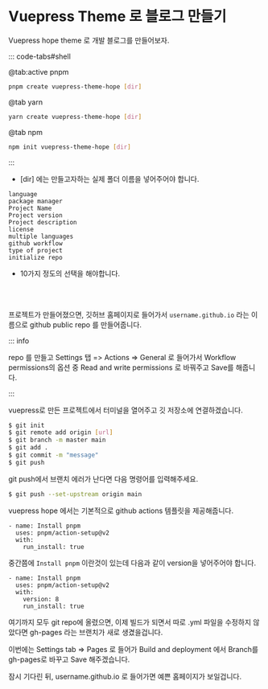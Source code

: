# Vuepress Theme 로 블로그 만들기

Vuepress hope theme 로 개발 블로그를 만들어보자.

::: code-tabs#shell

@tab:active pnpm

```bash
pnpm create vuepress-theme-hope [dir]
```

@tab yarn

```bash
yarn create vuepress-theme-hope [dir]
```

@tab npm

```bash
npm init vuepress-theme-hope [dir]
```

:::

- [dir] 에는 만들고자하는 실제 폴더 이름을 넣어주어야 합니다.

```
language
package manager
Project Name
Project version
Project description
license
multiple languages
github workflow
type of project
initialize repo
```

- 10가지 정도의 선택을 해야합니다.

<br/>
<br/>

프로젝트가 만들어졌으면, 깃허브 홈페이지로 들어가서 `username.github.io` 라는 이름으로 github public repo 를 만들어줍니다.

::: info

repo 를 만들고 Settings 탭 => Actions => General 로 들어가서 Workflow permissions의 옵션 중 Read and write permissions 로 바꿔주고 Save를 해줍니다.

:::

vuepress로 만든 프로젝트에서 터미널을 열어주고 깃 저장소에 연결하겠습니다.

```sh
$ git init
$ git remote add origin [url]
$ git branch -m master main
$ git add .
$ git commit -m "message"
$ git push
```

git push에서 브랜치 에러가 난다면 다음 명령어를 입력해주세요.

```sh
$ git push --set-upstream origin main
```

vuepress hope 에서는 기본적으로 github actions 템플릿을 제공해줍니다.

```
- name: Install pnpm
  uses: pnpm/action-setup@v2
  with:
    run_install: true
```

중간쯤에 `Install pnpm` 이란것이 있는데 다음과 같이 version을 넣어주어야 합니다.

```
- name: Install pnpm
  uses: pnpm/action-setup@v2
  with:
    version: 8
    run_install: true
```

여기까지 모두 git repo에 올렸으면, 이제 빌드가 되면서 따로 .yml 파일을 수정하지 않았다면 gh-pages 라는 브랜치가 새로 생겼을겁니다.

이번에는 Settings tab => Pages 로 들어가 Build and deployment 에서 Branch를 gh-pages로 바꾸고 Save 해주겠습니다.

잠시 기다린 뒤, username.github.io 로 들어가면 예쁜 홈페이지가 보일겁니다.
